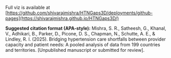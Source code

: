 Full viz is available at [https://github.com/shivarajmishra/HTNGaps3D/deployments/github-pages](https://shivarajmishra.github.io/HTNGaps3D/)

**Suggested citation format (APA-style):**
Mishra, S. R., Satheesh, G., Khanal, V., Adhikari, B., Parker, D., Picone, D. S., Chapman, N., Schutte, A. E., & Lindley, R. I. (2025). Bridging hypertension care shortfalls between provider capacity and patient needs: A pooled analysis of data from 199 countries and territories. [Unpublished manuscript or submitted for review].
